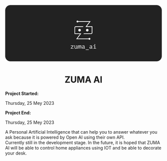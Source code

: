 <img src="zuma_ai_logo.png" alt="ZUMA AI LOGO">
<center><h1>ZUMA AI</h1></center>
<strong>Project Started: </strong><p>Thursday, 25 Mey 2023</p>
<strong>Project End: </strong><p>Thursday, 25 Mey 2023</p>
A Personal Artificial Intelligence that can help you to answer whatever you ask because it is powered by Open AI using their own API.
<br>
Currently still in the development stage. In the future, it is hoped that ZUMA AI will be able to control home appliances using IOT and be able to decorate your desk.